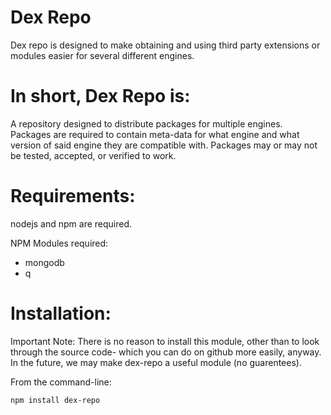Dex Repo
===========
Dex repo is designed to make obtaining and using third party extensions or modules easier for several different engines. 

In short, Dex Repo is:
======================
A repository designed to distribute packages for multiple engines. Packages are required to contain meta-data for what engine and what version of said engine they are compatible with. Packages may or may not be tested, accepted, or verified to work. 

Requirements:
=============
nodejs and npm are required.

NPM Modules required:

* mongodb
* q


Installation:
=============
Important Note: There is no reason to install this module, other than to look through the source code- which you can do on github more easily, anyway. In the future, we may make dex-repo a useful module (no guarentees).

From the command-line:

	npm install dex-repo

